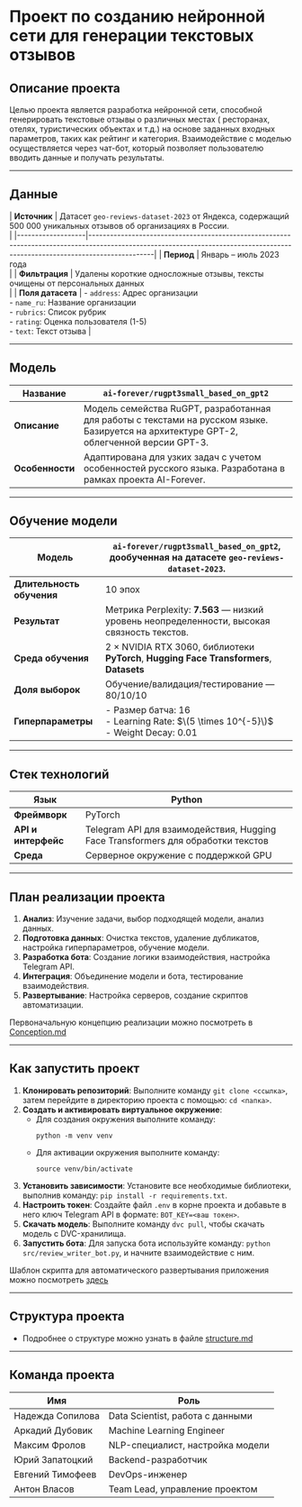 # Проект по созданию нейронной сети для генерации текстовых отзывов

## Описание проекта

Целью проекта является разработка нейронной сети, способной генерировать текстовые отзывы о различных местах (
ресторанах, отелях, туристических объектах и т.д.) на основе заданных входных параметров, таких как рейтинг и категория.
Взаимодействие с моделью осуществляется через чат-бот, который позволяет пользователю вводить данные и получать
результаты.

---

## Данные

| **Источник**      | Датасет `geo-reviews-dataset-2023` от Яндекса, содержащий 500 000 уникальных отзывов об организациях в России.                                                               
|
|-------------------|------------------------------------------------------------------------------------------------------------------------------------------------------------------------------|
| **Период**        | Январь – июль 2023 года                                                                                                                                                      
|
| **Фильтрация**    | Удалены короткие односложные отзывы, тексты очищены от персональных данных                                                                                                   
|
| **Поля датасета** | - `address`: Адрес организации <br> - `name_ru`: Название организации <br> - `rubrics`: Список рубрик <br> - `rating`: Оценка пользователя (1-5) <br> - `text`: 
Текст отзыва |

---

## Модель

| **Название**    | `ai-forever/rugpt3small_based_on_gpt2`                                                                                                   |
|-----------------|------------------------------------------------------------------------------------------------------------------------------------------|
| **Описание**    | Модель семейства RuGPT, разработанная для работы с текстами на русском языке. Базируется на архитектуре GPT-2, облегченной версии GPT-3. |
| **Особенности** | Адаптирована для узких задач с учетом особенностей русского языка. Разработана в рамках проекта AI-Forever.                              |

---

## Обучение модели

| **Модель**                | `ai-forever/rugpt3small_based_on_gpt2`, дообученная на датасете `geo-reviews-dataset-2023`. |
|---------------------------|---------------------------------------------------------------------------------------------|
| **Длительность обучения** | 10 эпох                                                                                     |
| **Результат**             | Метрика Perplexity: **7.563** — низкий уровень неопределенности, высокая связность текстов. |
| **Среда обучения**        | 2 × NVIDIA RTX 3060, библиотеки **PyTorch**, **Hugging Face Transformers**, **Datasets**    |
| **Доля выборок**          | Обучение/валидация/тестирование — 80/10/10                                                  |
| **Гиперпараметры**        | - Размер батча: 16 <br> - Learning Rate: $\(5 \times 10^{-5}\)$ <br> - Weight Decay: 0.01   |

---

## Стек технологий

| **Язык**            | Python                                                                           |
|---------------------|----------------------------------------------------------------------------------|
| **Фреймворк**       | PyTorch                                                                          |
| **API и интерфейс** | Telegram API для взаимодействия, Hugging Face Transformers для обработки текстов |
| **Среда**           | Серверное окружение с поддержкой GPU                                             |

---

## План реализации проекта

1. **Анализ**: Изучение задачи, выбор подходящей модели, анализ данных.
2. **Подготовка данных**: Очистка текстов, удаление дубликатов, настройка гиперпараметров, обучение модели.
3. **Разработка бота**: Создание логики взаимодействия, настройка Telegram API.
4. **Интеграция**: Объединение модели и бота, тестирование взаимодействия.
5. **Развертывание**: Настройка серверов, создание скриптов
   автоматизации.

Первоначальную концепцию реализации можно посмотреть в [Conception.md](docs/Conception.md)

---

## Как запустить проект

1. **Клонировать репозиторий**: Выполните команду `git clone <ссылка>`, затем перейдите в директорию проекта с
   помощью: `cd <папка>`.
2. **Создать и активировать виртуальное окружение**:
    - Для создания окружения выполните команду:
      ```
      python -m venv venv
      ```
    - Для активации окружения выполните команду:
      ```
      source venv/bin/activate
      ```
3. **Установить зависимости**: Установите все необходимые библиотеки, выполнив
   команду: `pip install -r requirements.txt`.
4. **Настроить токен**: Создайте файл `.env` в корне проекта и добавьте в него ключ Telegram API в
   формате: `BOT_KEY=<ваш токен>`.
5. **Скачать модель**: Выполните команду `dvc pull`, чтобы скачать модель с DVC-хранилища.
6. **Запустить бота**: Для запуска бота используйте команду: `python src/review_writer_bot.py`, и начните взаимодействие
   с ним.

Шаблон скрипта для автоматического развертывания приложения можно посмотреть [здесь](docs/deploy_template.sh)

---

## Структура проекта

- Подробнее о структуре можно узнать в файле [structure.md](docs/structure.md)

---

## Команда проекта

| **Имя**          | **Роль**                         |
|------------------|----------------------------------|
| Надежда Сопилова | Data Scientist, работа с данными |
| Аркадий Дубовик  | Machine Learning Engineer        |
| Максим Фролов    | NLP-специалист, настройка модели |
| Юрий Запатоцкий  | Backend-разработчик              |
| Евгений Тимофеев | DevOps-инженер                   |
| Антон Власов     | Team Lead, управление проектом   |
